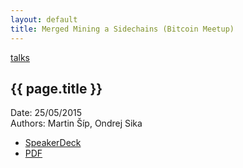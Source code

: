 ```yaml
---
layout: default
title: Merged Mining a Sidechains (Bitcoin Meetup)
---
```


[talks](..)

## {{ page.title }}

Date: 25/05/2015
<br>Authors: Martin Šíp, Ondrej Sika

* [SpeakerDeck](https://speakerdeck.com/ondrejsika/merged-mining-a-sidechains-bitcoin-meetup)
* [PDF](https://speakerd.s3.amazonaws.com/presentations/667b7f7262834fd3bb2b45e493b822ce/merged_mining_sidechains.pdf)

<script async class="speakerdeck-embed" data-id="667b7f7262834fd3bb2b45e493b822ce" data-ratio="1.33333333333333" src="//speakerdeck.com/assets/embed.js"></script>

